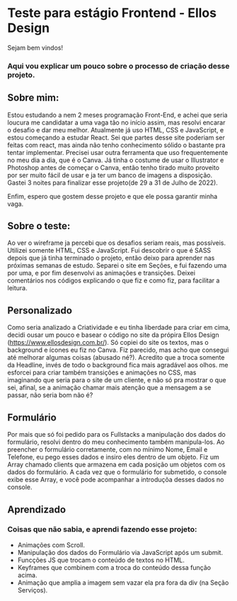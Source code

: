 # Teste para estágio Frontend - Ellos Design
Sejam bem vindos!

### Aqui vou explicar um pouco sobre o processo de criação desse projeto.

## Sobre mim:
Estou estudando a nem 2 meses programação Front-End, e achei que seria loucura me candidatar a uma vaga tão no início assim, mas resolvi encarar o desafio e dar meu melhor. Atualmente  já uso HTML, CSS e JavaScript, e estou começando a estudar React. Sei que partes desse site poderiam ser feitas com react, mas ainda não tenho conhecimento sólido o bastante pra tentar implementar. Precisei usar outra ferramenta que uso frequentemente no meu dia a dia, que é o Canva. Já tinha o costume de usar o Illustrator e Photoshop antes de começar o Canva, então tenho tirado muito proveito por ser muito fácil de usar e ja ter um banco de imagens a disposição. Gastei 3 noites para finalizar esse projeto(de 29 a 31 de Julho de 2022).

Enfim, espero que gostem desse projeto e que ele possa garantir minha vaga.

## Sobre o teste:
Ao ver o wireframe ja percebi que os desafios seriam reais, mas possíveis. Utilizei somente HTML, CSS e JavaScript. Fui descobrir o que é SASS depois que já tinha terminado o projeto, então deixo para aprender nas próximas semanas de estudo. Separei o site em Seções, e fui fazendo uma por uma, e por fim desenvolvi as animações e transições. Deixei comentários nos códigos explicando o que fiz e como fiz, para facilitar a leitura.

## Personalizado
Como seria analizado a Criatividade e eu tinha liberdade para criar em cima, decidi ousar um pouco e basear o código no site da própira Ellos Design (https://www.ellosdesign.com.br/). Só copiei do site os textos, mas o background e ícones eu fiz no Canva. Fiz parecido, mas acho que consegui até melhorar algumas coisas (abusado né?). Acredito que a troca somente da Headline, invés de todo o background fica mais agradável aos olhos. me esforcei para criar também transições e animações no CSS, mas imaginando que seria para o site de um cliente, e não só pra mostrar o que sei, afinal, se a animação chamar mais atenção que a mensagem a se passar, não seria bom não é?

## Formulário
Por mais que só foi pedido para os Fullstacks a manipulação dos dados do formulário, resolvi dentro do meu conhecimento também manipula-los. Ao preencher o formulário corretamente, com no mínimo Nome, Email e Telefone, eu pego esses dados e insiro eles dentro de um objeto. Fiz um Array chamado clients que armazena em cada posição um  objetos com os dados do formulário. A cada vez que o formulário for submetido, o console exibe esse Array, e você pode acompanhar a introduçõa desses dados no console.

## Aprendizado
### Coisas que não sabia, e aprendi fazendo esse projeto:
- Animações com Scroll.
- Manipulação dos dados do Formulário via JavaScript após um submit.
- Funcções JS que trocam o conteúdo de textos no HTML.
- Keyframes que combinem com a troca do conteúdo dessa função acima.
- Animação que amplia a imagem sem vazar ela pra fora da div (na Seção Serviços).
